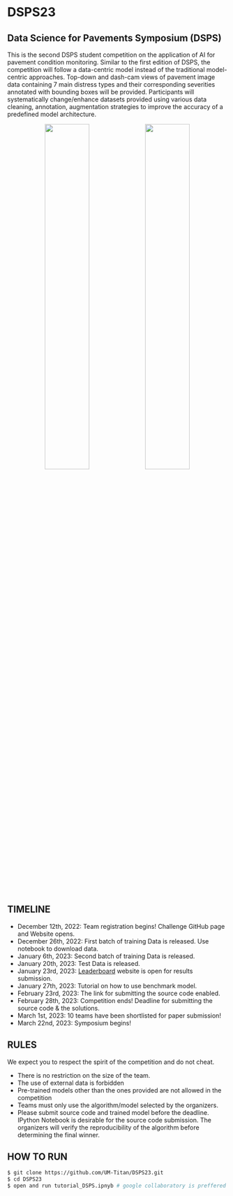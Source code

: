 # DSPS23

## Data Science for Pavements Symposium (DSPS)

This is the second DSPS student competition on the application of AI for pavement condition monitoring. Similar to the first edition of DSPS, the competition will follow a data-centric model instead of the traditional model-centric approaches. Top-down and dash-cam views of pavement image data containing 7 main distress types and their corresponding severities annotated with bounding boxes will be provided. Participants will systematically change/enhance datasets provided using various data cleaning, annotation, augmentation strategies to improve the accuracy of a predefined model architecture.

 <div align="center">
    <a>
        <img src="https://github.com/UM-Titan/DSPS/blob/main_dev/gif2.gif" width="45%"/>
    </a>
    <a>
        <img src="https://github.com/UM-Titan/DSPS/blob/main/dsps.gif" width="45%"/>
    </a>
    
</div> 

## <summary>TIMELINE </summary>
* December 12th, 2022: Team registration begins! Challenge GitHub page and Website opens. 
* December 26th, 2022: First batch of training Data is released. Use notebook to download data. 
* January 6th, 2023: Second batch of training Data is released.
* January 20th, 2023: Test Data is released.
* January 23rd, 2023: [Leaderboard](https://dsps-1e998.web.app/) website is open for results submission.
* January 27th, 2023: Tutorial on how to use benchmark model. 
* February 23rd, 2023: The link for submitting the source code enabled.
* February 28th, 2023: Competition ends! Deadline for submitting the source code & the solutions. 
* March 1st, 2023: 10 teams have been shortlisted for paper submission!
* March 22nd, 2023: Symposium begins! 

## <summary> RULES </summary>
We expect you to respect the spirit of the competition and do not cheat.
* There is no restriction on the size of the team.
* The use of external data is forbidden
* Pre-trained models other than the ones provided are not allowed in the competition
* Teams must only use the algorithm/model selected by the organizers. 
* Please submit source code and trained model before the deadline. IPython Notebook is desirable for the source code submission. The organizers will verify the reproducibility of the algorithm before determining the final winner.

## <summary> HOW TO RUN </summary>

```bash
$ git clone https://github.com/UM-Titan/DSPS23.git
$ cd DSPS23
$ open and run tutorial_DSPS.ipnyb # google collaboratory is preffered
```
